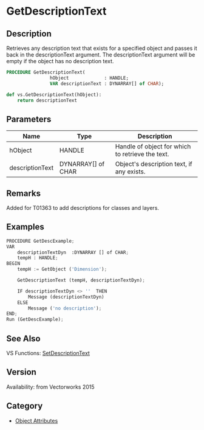# GetDescriptionText

## Description
Retrieves any description text that exists for a specified object and passes it back in the descriptionText argument. The descriptionText argument will be empty if the object has no description text.

```pascal
PROCEDURE GetDescriptionText(
				hObject             : HANDLE;
				VAR descriptionText : DYNARRAY[] of CHAR);
```

```python
def vs.GetDescriptionText(hObject):
    return descriptionText
```

## Parameters
|Name|Type|Description|
|---|---|---|
|hObject|HANDLE|Handle of object for which to retrieve the text.|
|descriptionText|DYNARRAY[] of CHAR|Object's description text, if any exists.|

## Remarks
Added for T01363 to add descriptions for classes and layers.

## Examples
```python
PROCEDURE GetDescExample;
VAR
	descriptionTextDyn	:DYNARRAY [] of CHAR;
	tempH : HANDLE;
BEGIN
	tempH := GetObject ('Dimension');

	GetDescriptionText (tempH, descriptionTextDyn);

	IF descriptionTextDyn <> ''  THEN 
		Message (descriptionTextDyn)
	ELSE
		Message ('no description');
END;
Run (GetDescExample);
```

## See Also
VS Functions:
[SetDescriptionText](SetDescriptionText.md)

## Version
Availability: from Vectorworks 2015

## Category
* [Object Attributes](../Categories/Object%20Attributes.md)
